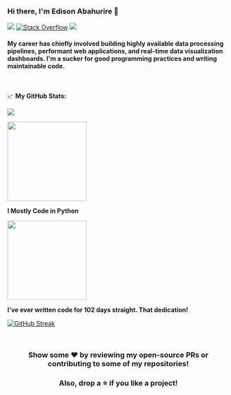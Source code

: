 ### Hi there, I'm Edison Abahurire 👋

[<img src="https://img.shields.io/badge/linkedin-%230077B5.svg?&style=for-the-badge&logo=linkedin&logoColor=white" />](https://www.linkedin.com/in/eabahurire/)
[<img alt="Stack Overflow" src="https://img.shields.io/badge/-Stack%20overflow-FE7A16?style=for-the-badge&logo=stack-overflow&logoColor=white"/>](https://stackoverflow.com/users/7806024/simic0de)
[<img src ="https://img.shields.io/badge/Website-AD-%231877F2.svg?&style=for-the-badge&logo=&logoColor=white%22">](https://www.eabahurire.com/)


#### My career has chiefly involved building highly available data processing pipelines, performant web applications, and real-time data visualization dashboards. I'm a sucker for good programming practices and writing maintainable code.

<br>

📈 **My GitHub Stats:** 

![](https://komarev.com/ghpvc/?username=simicode&color=blueviolet&style=flat)


<img height="180em" src="https://github-readme-stats.vercel.app/api?username=simicode&show_icons=true&hide_border=true&&count_private=true&include_all_commits=true" />

**I Mostly Code in Python** 

<img height="180em" src="https://github-readme-stats.vercel.app/api/top-langs/?username=simicode&exclude_repo=KNN-Image-Classification&show_icons=true&hide_border=true&layout=compact&langs_count=8"/>

**I've ever written code for 102 days straight. That dedication!** 

[![GitHub Streak](https://github-readme-streak-stats.herokuapp.com?user=simicode&hide_border=true)](https://git.io/streak-stats)


<br>

<div align="center">
  
### Show some ❤️ by reviewing my open-source PRs or contributing to some of my repositories!
### Also, drop a ⭐ if you like a project!

</div>
